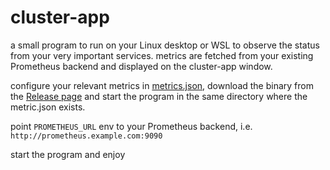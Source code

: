 # cluster-app

a small program to run on your Linux desktop or WSL to observe the status from your very important services.
metrics are fetched from your existing Prometheus backend and displayed on the cluster-app window.

configure your relevant metrics in [metrics.json](metrics.json), download the binary from the [Release page](https://github.com/eumel8/cluster-app/releases) and start the program in the same directory where the metric.json exists.

point `PROMETHEUS_URL` env to your Prometheus backend, i.e. `http://prometheus.example.com:9090`

start the program and enjoy


